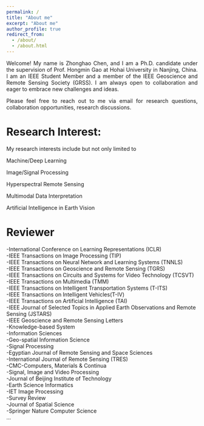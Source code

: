 ```yaml
---
permalink: /
title: "About me"
excerpt: "About me"
author_profile: true
redirect_from: 
  - /about/
  - /about.html
---
```

<div style="text-align: justify;">
Welcome! My name is Zhonghao Chen, and I am a Ph.D. candidate under the supervision of Prof. Hongmin Gao at Hohai University in Nanjing, China. I am an IEEE Student Member and a member of the IEEE Geoscience and Remote Sensing Society (GRSS). I am always open to collaboration and eager to embrace new challenges and ideas.<br>

Please feel free to reach out to me via email for research questions, collaboration opportunities, research discussions.
</div>



Research Interest:
======
My research interests include but not only limited to

Machine/Deep Learning

Image/Signal Processing

Hyperspectral Remote Sensing

Multimodal Data Interpretation

Artificial Intelligence in Earth Vision




Reviewer
======
-International Conference on Learning Representations (ICLR)<br>
-IEEE Transactions on Image Processing (TIP)<br>
-IEEE Transactions on Neural Network and Learning Systems (TNNLS)<br>
-IEEE Transactions on Geoscience and Remote Sensing (TGRS)<br>
-IEEE Transactions on Circuits and Systems for Video Technology (TCSVT)<br>
-IEEE Transactions on Multimedia (TMM)<br>
-IEEE Transactions on Intelligent Transportation Systems (T-ITS)<br>
-IEEE Transactions on Intelligent Vehicles(T-IV)<br>
-IEEE Transactions on Artificial Intelligence (TAI)<br>
-IEEE Journal of Selected Topics in Applied Earth Observations and Remote Sensing (JSTARS)<br>
-IEEE Geoscience and Remote Sensing Letters<br>
-Knowledge-based System<br>
-Information Sciences<br>
-Geo-spatial Information Science<br>
-Signal Processing<br>
-Egyptian Journal of Remote Sensing and Space Sciences<br>
-International Journal of Remote Sensing (TRES)<br>
-CMC-Computers, Materials & Continua<br>
-Signal, Image and Video Processing<br>
-Journal of Beijing Institute of Technology<br>
-Earth Science Informatics<br>
-IET Image Processing<br>
-Survey Review <br>
-Journal of Spatial Science<br>
-Springer Nature Computer Science<br>
...

